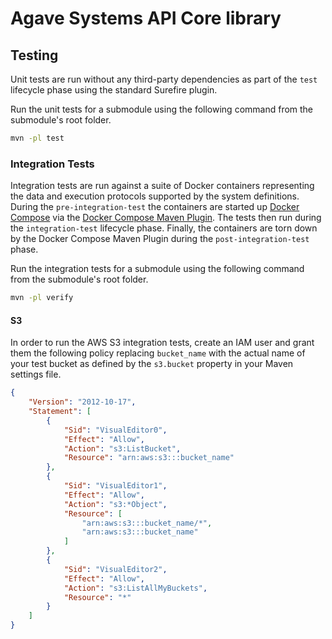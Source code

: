 # Agave Systems API Core library


## Testing

Unit tests are run without any third-party dependencies as part of the `test` lifecycle phase using the standard Surefire plugin. 

Run the unit tests for a submodule using the following command from the submodule's root folder. 

```bash
mvn -pl test 
```

### Integration Tests

Integration tests are run against a suite of Docker containers representing the data and execution protocols supported by the system definitions. During the `pre-integration-test` the containers are started up [Docker Compose](https://docs.docker.com/compose/) via the [Docker Compose Maven Plugin](https://github.com/dkanejs/docker-compose-maven-plugin). The tests then run during the `integration-test` lifecycle phase. Finally, the containers are torn down by the Docker Compose Maven Plugin during the `post-integration-test` phase.


Run the integration tests for a submodule using the following command from the submodule's root folder. 
  
```bash
mvn -pl verify 
```

#### S3
In order to run the AWS S3 integration tests, create an IAM user and grant them the following policy replacing `bucket_name` with the actual name of your test bucket as defined by the `s3.bucket` property in your Maven settings file.

```json
{
    "Version": "2012-10-17",
    "Statement": [
        {
            "Sid": "VisualEditor0",
            "Effect": "Allow",
            "Action": "s3:ListBucket",
            "Resource": "arn:aws:s3:::bucket_name"
        },
        {
            "Sid": "VisualEditor1",
            "Effect": "Allow",
            "Action": "s3:*Object",
            "Resource": [
                "arn:aws:s3:::bucket_name/*",
                "arn:aws:s3:::bucket_name"
            ]
        },
        {
            "Sid": "VisualEditor2",
            "Effect": "Allow",
            "Action": "s3:ListAllMyBuckets",
            "Resource": "*"
        }
    ]
}
```



